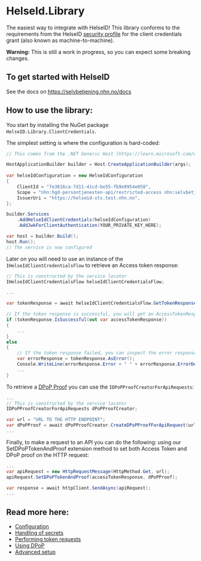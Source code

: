 # HelseId.Library
The easiest way to integrate with HelseID! This library conforms to the requirements from the HelseID [security profile](https://utviklerportal.nhn.no/informasjonstjenester/helseid/protokoller-og-sikkerhetsprofil/sikkerhetsprofil/docs/sikkerhetsprofil_enmd) for the client credentials grant (also known as machine-to-machine). 

**Warning:** This is still a work in progress, so you can expect some breaking changes.

## To get started with HelseID

See the docs on https://selvbetjening.nhn.no/docs

## How to use the library:

You start by installing the NuGet package `HelseID.Library.ClientCredentials`.

The simplest setting is where the configuration is hard-coded:


```csharp
// This comes from the .NET Generic Host (https://learn.microsoft.com/en-us/dotnet/core/extensions/generic-host?tabs=appbuilder)

HostApplicationBuilder builder = Host.CreateApplicationBuilder(args);
    
var helseIdConfiguration = new HelseIdConfiguration
{
    ClientId = "7e3816ca-7d11-41cd-be55-fb9e8954e058",
    Scope = "nhn:hgd-persontjenesten-api/restricted-access nhn:selvbetjening/client",
    IssuerUri = "https://helseid-sts.test.nhn.no",
};

builder.Services
    .AddHelseIdClientCredentials(helseIdConfiguration)
    .AddJwkForClientAuthentication(YOUR_PRIVATE_KEY_HERE);

var host = builder.Build();
host.Run();
// The service is now configured
```

Later on you will need to use an instance of the `IHelseIdClientCredentialsFlow` to retrieve an Access token response:

```csharp
// This is constructed by the service locator
IHelseIdClientCredentialsFlow helseIdClientCredentialsFlow;

...

var tokenResponse = await helseIdClientCredentialsFlow.GetTokenResponseAsync();

// If the token response is successful, you will get an AccessTokenResponse object:
if (tokenResponse.IsSuccessful(out var accessTokenResponse))
{
    ...
}
else
{
    // If the token response failed, you can inspect the error response from the TokenErrorResponse object:
    var errorResponse = tokenResponse.AsError();
    Console.WriteLine(errorResponse.Error + " " + errorResponse.ErrorDescription);
    ...
}

```

To retrieve a [DPoP Proof](https://utviklerportal.nhn.no/informasjonstjenester/helseid/bruksmoenstre-og-eksempelkode/bruk-av-helseid/docs/dpop/dpop_enmd) you can use the `IDPoPProofCreatorForApiRequests`:

```csharp
...
// This is constructed by the service locator
IDPoPProofCreatorForApiRequests dPoPProofCreator;

var url = "URL TO THE HTTP ENDPOINT";
var dPoPProof = await dPoPProofCreator.CreateDPoPProofForApiRequest(url, "GET", accessTokenResponse);
...
```

Finally, to make a request to an API you can do the following: using our SetDPoPTokenAndProof extension method to set both Access Token and DPoP proof on the HTTP request:
```csharp
...
var apiRequest = new HttpRequestMessage(HttpMethod.Get, url);
apiRequest.SetDPoPTokenAndProof(accessTokenResponse, dPoPProof);

var response = await httpClient.SendAsync(apiRequest);
...
```

## Read more here:
* [Configuration](Documentation/ClientCredentialsUsage/configuration.md)
* [Handling of secrets](Documentation/ClientCredentialsUsage/secrets.md)
* [Performing token requests](Documentation/ClientCredentialsUsage/token_requests.md)
* [Using DPoP](Documentation/ClientCredentialsUsage/dpop.md)
* [Advanced setup](Documentation/ClientCredentialsUsage/advanced_setup.md)